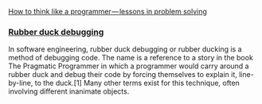 [How to think like a programmer — lessons in problem solving](https://medium.freecodecamp.org/how-to-think-like-a-programmer-lessons-in-problem-solving-d1d8bf1de7d2)

### [Rubber duck debugging](https://en.wikipedia.org/wiki/Rubber_duck_debugging)
In software engineering, rubber duck debugging or rubber ducking is a method of debugging code. The name is a reference to a story in the book The Pragmatic Programmer in which a programmer would carry around a rubber duck and debug their code by forcing themselves to explain it, line-by-line, to the duck.[1] Many other terms exist for this technique, often involving different inanimate objects.
